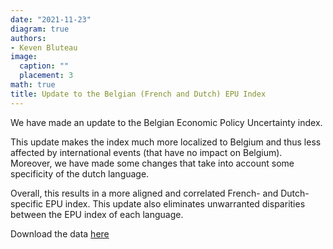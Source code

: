 ```yaml
---
date: "2021-11-23"
diagram: true
authors: 
- Keven Bluteau
image:
  caption: ""
  placement: 3
math: true
title: Update to the Belgian (French and Dutch) EPU Index
---
```


We have made an update to the Belgian Economic Policy Uncertainty index.

This update makes the index much more localized to Belgium and thus less affected by international events (that have no impact on Belgium). Moreover, we have made some changes that take into account some specificity of the dutch language. 

Overall, this results in a more aligned and correlated French- and Dutch-specific EPU index. This update also eliminates unwarranted disparities between the EPU index of each language.

Download the data [here](https://sentometrics-research.com/download/epu-belgium/)
